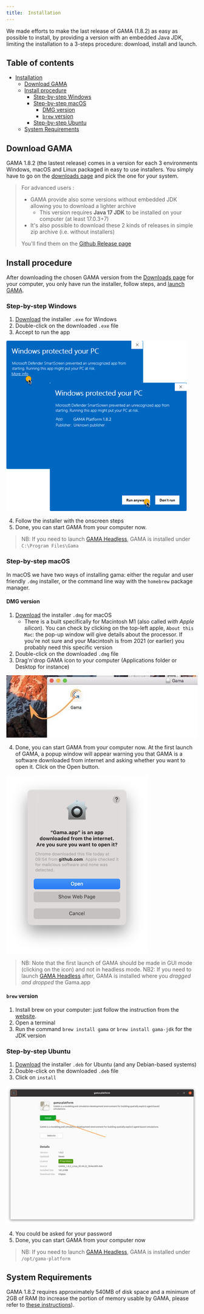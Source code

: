 ```yaml
---
title:  Installation
---
```



We made efforts to make the last release of GAMA (1.8.2) as easy as possible to install, by providing a version with an embedded Java JDK, limiting the installation to a 3-steps procedure: download, install and launch.


## Table of contents 

* [Installation](#installation)
  * [Download GAMA](#download-gama)
  * [Install procedure](#install-procedure)
    * [Step-by-step Windows](#step-by-step-windows)
    * [Step-by-step macOS](#step-by-step-macos)
      * [DMG version](#DMG-version)
      * [`brew` version](#brew-version)
    * [Step-by-step Ubuntu](#step-by-step-ubuntu)
  * [System Requirements](#system-requirements)


## Download GAMA

GAMA 1.8.2 (the lastest release) comes in a version for each 3 environments Windows, macOS and Linux packaged in easy to use installers. You simply have to go on the [downloads page](https://gama-platform.org/download) and pick the one for your system.

> For advanced users : 
> * GAMA provide also some versions without embedded JDK allowing you to download a lighter archive
>   * This version requires **Java 17 JDK** to be installed on your computer (at least 17.0.3+7)
> * It's also possible to download these 2 kinds of releases in simple zip archive (i.e. without installers)
> 
> You'll find them on the [Github Release page](https://github.com/gama-platform/gama/releases/latest)


## Install procedure

After downloading the chosen GAMA version from the [Downloads page](https://gama-platform.org/download) for your computer, you only have run the installer, follow steps, and [launch GAMA](Launching).

### Step-by-step Windows

1. [Download](https://gama-platform.org/download) the installer `.exe` for Windows
1. Double-click on the downloaded `.exe` file
1. Accept to run the app

![Pass Microsoft Defender SmartScreen](/resources/images/Installation/gamaInstall-windows1.png)

4. Follow the installer with the onscreen steps
5. Done, you can start GAMA from your computer now.

> NB: If you need to launch [GAMA Headless](RunningHeadless), GAMA is installed under `C:\Program Files\Gama`

### Step-by-step macOS

In macOS we have two ways of installing gama: either the regular and user friendly `.dmg` installer, or the command line way with the `homebrew` package manager.

#### DMG version

1. [Download](https://gama-platform.org/download) the installer `.dmg` for macOS
    * There is a built specifically for Macintosh M1 (also called *with Apple silicon*). You can check by clicking on the top-left apple, `About this Mac`: the pop-up window will give details about the processor. If you're not sure and your Macintosh is from 2021 (or earlier) you probably need this specific version
1. Double-click on the downloaded `.dmg` file
1. Drag'n'drop GAMA icon to your computer (Applications folder or Desktop for instance)

![drag-n-drop](/resources/images/Installation/macOS-dragndrop.jpg)

4. Done, you can start GAMA from your computer now. At the first launch of GAMA, a popup window will appear warning you that GAMA is a software downloaded from internet and asking whether you want to open it. Click on the Open button.

![Open GAMA](/resources/images/Installation/macOS-confirmOpen.png)

> NB: Note that the first launch of GAMA should be made in GUI mode (clicking on the icon) and not in headless mode.
> NB2: If you need to launch [GAMA Headless](RunningHeadless) after, GAMA is installed where you _dragged and dropped_ the Gama.app

#### `brew` version

1. Install brew on your computer: just follow the instruction from the [website](https://brew.sh/).
2. Open a terminal
3. Run the command `brew install gama` or `brew install gama-jdk` for the JDK version


### Step-by-step Ubuntu

1. [Download](https://gama-platform.org/download) the installer `.deb` for Ubuntu (and any Debian-based systems)
1. Double-click on the downloaded `.deb` file
1. Click on `install`

![install in app store](/resources/images/Installation/ubuntuinstall.png)

4. You could be asked for your password
4. Done, you can start GAMA from your computer now 

> NB: If you need to launch [GAMA Headless](RunningHeadless), GAMA is installed under `/opt/gama-platform`

## System Requirements

GAMA 1.8.2 requires approximately 540MB of disk space and a minimum of 2GB of RAM (to increase the portion of memory usable by GAMA, please refer to [these instructions](Troubleshooting#Memory_problems)). 

